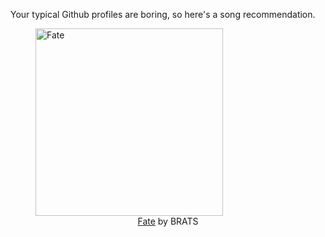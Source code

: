 Your typical Github profiles are boring, so here's a song recommendation.
<figure><img width="300" height="300" src="https://i.scdn.co/image/ab67616d0000b2731d50c3ee50779749572e8266" alt="Fate" /><figcaption align="center"><a href="https://open.spotify.com/track/1UWIlyUoNFfvz9Rjgy7NOO" target="_blank">Fate</a> by BRATS</figcaption></figure>
